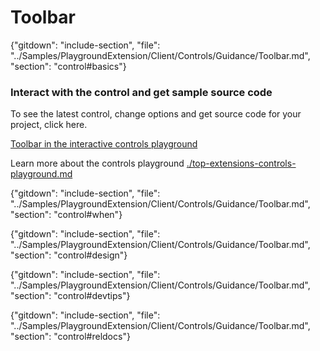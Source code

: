 ﻿# Toolbar

{"gitdown": "include-section", "file": "../Samples/PlaygroundExtension/Client/Controls/Guidance/Toolbar.md", "section": "control#basics"}

<!-- TODO get an IMAGE to embed here -->

### Interact with the control and get sample source code
To see the latest control, change options and get source code for your project, click here.

<a href="https://ms.portal.azure.com/?Microsoft_Azure_Playground=true#blade/Microsoft_Azure_Playground/ControlsIndexBlade/ToolbarPlayground" target="_blank">Toolbar in the interactive controls playground</a>

Learn more about the controls playground [./top-extensions-controls-playground.md](./top-extensions-controls-playground.md)


<!-- TODO get an SAMPLE CODE to embed here -->

{"gitdown": "include-section", "file": "../Samples/PlaygroundExtension/Client/Controls/Guidance/Toolbar.md", "section": "control#when"}

{"gitdown": "include-section", "file": "../Samples/PlaygroundExtension/Client/Controls/Guidance/Toolbar.md", "section": "control#design"}

{"gitdown": "include-section", "file": "../Samples/PlaygroundExtension/Client/Controls/Guidance/Toolbar.md", "section": "control#devtips"}

{"gitdown": "include-section", "file": "../Samples/PlaygroundExtension/Client/Controls/Guidance/Toolbar.md", "section": "control#reldocs"}
